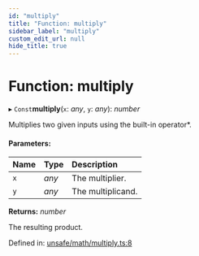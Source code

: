 ```yaml
---
id: "multiply"
title: "Function: multiply"
sidebar_label: "multiply"
custom_edit_url: null
hide_title: true
---
```


# Function: multiply

▸ `Const`**multiply**(`x`: *any*, `y`: *any*): *number*

Multiplies two given inputs using the built-in operator*.

#### Parameters:

Name | Type | Description |
:------ | :------ | :------ |
`x` | *any* | The multiplier.   |
`y` | *any* | The multiplicand.   |

**Returns:** *number*

The resulting product.

Defined in: [unsafe/math/multiply.ts:8](https://github.com/kaihodev/hikidashi/blob/ef3ca16/src/unsafe/math/multiply.ts#L8)
